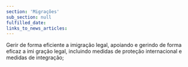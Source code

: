 ```yaml
---
section: 'Migrações'
sub_section: null
fulfilled_date:
links_to_news_articles:
---
```


Gerir de forma eficiente a imigração legal, apoiando e gerindo de forma eficaz a imi gração legal, incluindo medidas de proteção internacional e medidas de integração;